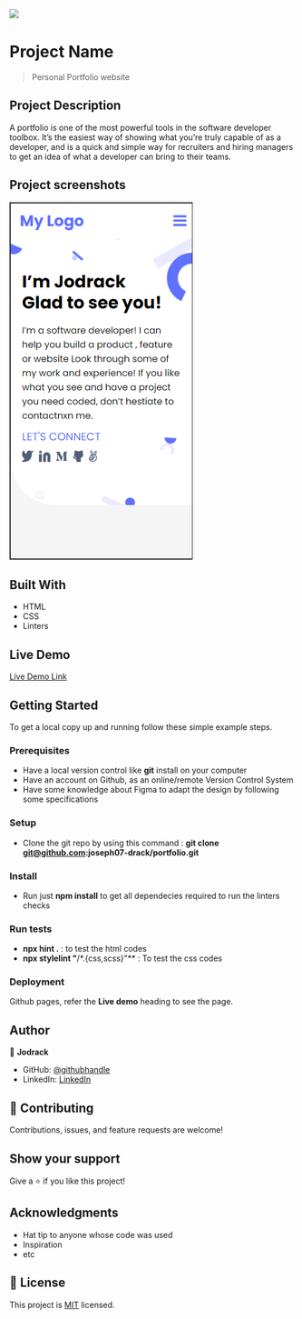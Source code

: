 ![](https://img.shields.io/badge/Microverse-blueviolet)

# Project Name

> Personal Portfolio website

## Project Description

A portfolio is one of the most powerful tools in the software developer toolbox.
It’s the easiest way of showing what you’re truly capable of as a developer, and is a quick and simple way for recruiters and hiring managers to get an idea of what a developer can bring to their teams.

## Project screenshots

![Screenshot](/images/screenshot-1.png 'Portofolio Mobile view')

## Built With

- HTML
- CSS
- Linters

## Live Demo

[Live Demo Link](https://joseph07-drack.github.io/portfolio/)

## Getting Started

To get a local copy up and running follow these simple example steps.

### Prerequisites

- Have a local version control like **git** install on your computer
- Have an account on Github, as an online/remote Version Control System
- Have some knowledge about Figma to adapt the design by following some specifications

### Setup

- Clone the git repo by using this command : **git clone git@github.com:joseph07-drack/portfolio.git**

### Install

- Run just **npm install** to get all dependecies required to run the linters checks

### Run tests

- **npx hint .** : to test the html codes
- **npx stylelint "**/\*.{css,scss}"\*\* : To test the css codes

### Deployment

Github pages, refer the **Live demo** heading to see the page.

## Author

👤 **Jodrack**

- GitHub: [@githubhandle](https://github.com/joseph07-drack)
- LinkedIn: [LinkedIn](https://www.linkedin.com/in/joseph-buingo-ab2682225/)

## 🤝 Contributing

Contributions, issues, and feature requests are welcome!

## Show your support

Give a ⭐️ if you like this project!

## Acknowledgments

- Hat tip to anyone whose code was used
- Inspiration
- etc

## 📝 License

This project is [MIT](./MIT.md) licensed.
